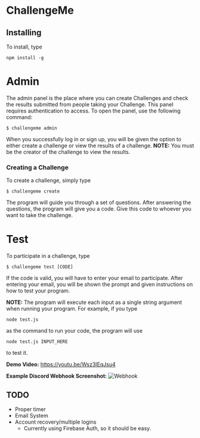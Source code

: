 # ChallengeMe

## Installing
To install, type
```console
npm install -g
```

# Admin
The admin panel is the place where you can create Challenges and check the results submitted from people taking your Challenge. This panel requires authentication to access. To open the panel, use the following command:
```console
$ challengeme admin
```

When you successfully log in or sign up, you will be given the option to either create a challenge or view the results of a challenge. **NOTE:** You must be the creator of the challenge to view the results.

### Creating a Challenge
To create a challenge, simply type
```console
$ challengeme create
```

The program will guide you through a set of questions. After answering the questions, the program will give you a code. Give this code to whoever you want to take the challenge.

# Test
To participate in a challenge, type
```console
$ challengeme test [CODE]
```

If the code is valid, you will have to enter your email to participate. After entering your email, you will be shown the prompt and given instructions on how to test your program.

**NOTE:** The program will execute each input as a single string argument when running your program. For example, if you type
```console
node test.js
```
as the command to run your code, the program will use
```console
node test.js INPUT_HERE
```
to test it.

**Demo Video:** https://youtu.be/Wsz3IEqJsu4

**Example Discord Webhook Screenshot:** ![Webhook](https://i.imgur.com/LyNOL3T.png)

## TODO
- Proper timer
- Email System
- Account recovery/multiple logins
  - Currently using Firebase Auth, so it should be easy.
